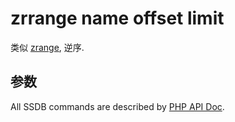 # zrrange name offset limit

类似 [zrange](./zrange.html), 逆序.

## 参数

All SSDB commands are described by [PHP API Doc](https://ssdb.io/docs/php/).
